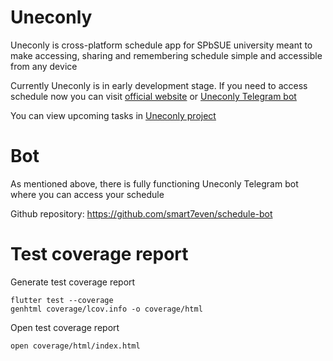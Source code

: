 # Uneconly

Uneconly is cross-platform schedule app for SPbSUE university meant to make accessing, sharing and remembering schedule simple and accessible from any device

Currently Uneconly is in early development stage. If you need to access schedule now you can visit [official website](https://rasp.unecon.ru) or [Uneconly Telegram bot](https://t.me/schedule_unecon_bot)

You can view upcoming tasks in [Uneconly project](https://github.com/users/smart7even/projects/2)

# Bot

As mentioned above, there is fully functioning Uneconly Telegram bot where you can access your schedule

Github repository: https://github.com/smart7even/schedule-bot

# Test coverage report

Generate test coverage report

```
flutter test --coverage
genhtml coverage/lcov.info -o coverage/html
```

Open test coverage report

```
open coverage/html/index.html
```

